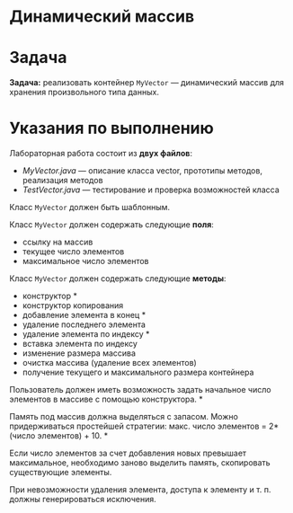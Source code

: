 # Динамический массив

# Задача

**Задача:** реализовать контейнер `MyVector` — динамический массив для хранения произвольного типа данных.

# **Указания по выполнению**

Лабораторная работа состоит из **двух файлов**:

- *MyVector.java* — описание класса vector, прототипы методов, реализация методов
- *TestVector.java* — тестирование и проверка возможностей класса

Класс `MyVector` должен быть шаблонным.

Класс `MyVector` должен содержать следующие **поля**:

- ссылку на массив
- текущее число элементов
- максимальное число элементов

Класс `MyVector` должен содержать следующие **методы**:

- конструктор                          *
- конструктор копирования
- добавление элемента в конец          *
- удаление последнего элемента
- удаление элемента по индексу         *
- вставка элемента по индексу
- изменение размера массива
- очистка массива (удаление всех элементов)
- получение текущего и максимального размера контейнера

Пользователь должен иметь возможность задать начальное число элементов в массиве с помощью конструктора.    *

Память под массив должна выделяться с запасом. Можно придерживаться простейшей стратегии: макс. число элементов = 2*(число элементов) + 10. *

Если число элементов за счет добавления новых превышает максимальное, необходимо заново выделить память, скопировать существующие элементы.

При невозможности удаления элемента, доступа к элементу и т. п. должны генерироваться исключения.
